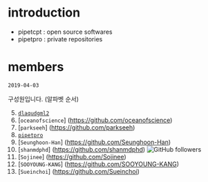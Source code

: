 # introduction

- pipetcpt : open source softwares
- pipetpro : private repositories

# members

`2019-04-03`

구성원입니다. (알파벳 순서)

5. [`dlaqudgml2`](https://github.com/dlaqudgml12) 
1. [`oceanofscience`] (https://github.com/oceanofscience)
6. [`parkseeh`] (https://github.com/parkseeh)
1. [`pipetpro`](https://github.com/pipetpro)
1. [`Seunghoon-Han`] (https://github.com/Seunghoon-Han)
1. [`shanmdphd`] (https://github.com/shanmdphd) ![GitHub followers](https://img.shields.io/github/followers/shanmdphd.svg?label=Follow&style=social)
1. [`Sojinee`] (https://github.com/Sojinee)
1. [`SOOYOUNG-KANG`] (https://github.com/SOOYOUNG-KANG)
1. [`Sueinchoi`] (https://github.com/Sueinchoi)

